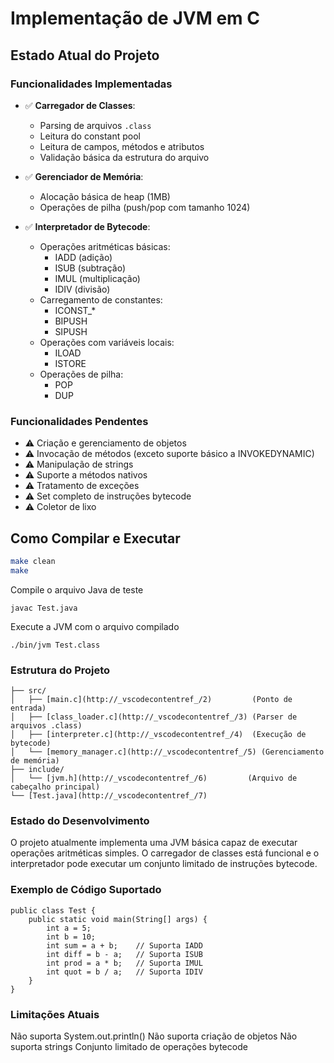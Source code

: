 # Implementação de JVM em C

## Estado Atual do Projeto

### Funcionalidades Implementadas
- ✅ **Carregador de Classes**: 
  - Parsing de arquivos `.class`
  - Leitura do constant pool
  - Leitura de campos, métodos e atributos
  - Validação básica da estrutura do arquivo

- ✅ **Gerenciador de Memória**:
  - Alocação básica de heap (1MB)
  - Operações de pilha (push/pop com tamanho 1024)

- ✅ **Interpretador de Bytecode**:
  - Operações aritméticas básicas:
    - IADD (adição)
    - ISUB (subtração)
    - IMUL (multiplicação)
    - IDIV (divisão)
  - Carregamento de constantes:
    - ICONST_*
    - BIPUSH
    - SIPUSH
  - Operações com variáveis locais:
    - ILOAD
    - ISTORE
  - Operações de pilha:
    - POP
    - DUP

### Funcionalidades Pendentes
- ⚠️ Criação e gerenciamento de objetos
- ⚠️ Invocação de métodos (exceto suporte básico a INVOKEDYNAMIC)
- ⚠️ Manipulação de strings
- ⚠️ Suporte a métodos nativos
- ⚠️ Tratamento de exceções
- ⚠️ Set completo de instruções bytecode
- ⚠️ Coletor de lixo

## Como Compilar e Executar
```bash
make clean
make
```

Compile o arquivo Java de teste
```
javac Test.java
```

Execute a JVM com o arquivo compilado
```
./bin/jvm Test.class
```

### Estrutura do Projeto

```JVM/
├── src/
│   ├── [main.c](http://_vscodecontentref_/2)         (Ponto de entrada)
│   ├── [class_loader.c](http://_vscodecontentref_/3) (Parser de arquivos .class)
│   ├── [interpreter.c](http://_vscodecontentref_/4)  (Execução de bytecode)
│   └── [memory_manager.c](http://_vscodecontentref_/5) (Gerenciamento de memória)
├── include/
│   └── [jvm.h](http://_vscodecontentref_/6)         (Arquivo de cabeçalho principal)
└── [Test.java](http://_vscodecontentref_/7) 
```

### Estado do Desenvolvimento
O projeto atualmente implementa uma JVM básica capaz de executar operações aritméticas simples. 
O carregador de classes está funcional e o interpretador pode executar um conjunto limitado de instruções bytecode.

### Exemplo de Código Suportado
```
public class Test {
    public static void main(String[] args) {
        int a = 5;
        int b = 10;
        int sum = a + b;    // Suporta IADD
        int diff = b - a;   // Suporta ISUB
        int prod = a * b;   // Suporta IMUL
        int quot = b / a;   // Suporta IDIV
    }
}
```
### Limitações Atuais

Não suporta System.out.println()
Não suporta criação de objetos
Não suporta strings
Conjunto limitado de operações bytecode
